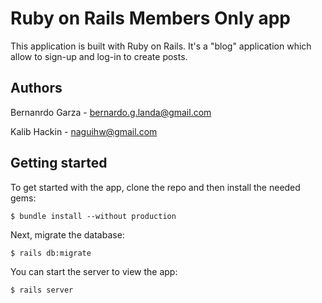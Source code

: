 # Ruby on Rails Members Only app

This application is built with Ruby on Rails. It's a "blog" application which allow to sign-up and log-in to create posts.

## Authors
Bernanrdo Garza - bernardo.g.landa@gmail.com

Kalib Hackin - naguihw@gmail.com


## Getting started

To get started with the app, clone the repo and then install the needed gems:

```
$ bundle install --without production
```

Next, migrate the database:

```
$ rails db:migrate
```

You can start the server to view the app:

```
$ rails server
```
